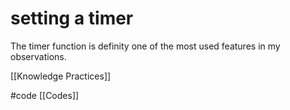 # setting a timer
The timer function is definity one of the most used features in my observations.

[[Knowledge Practices]]

#code [[Codes]]